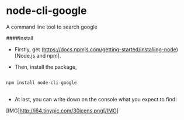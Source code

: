 # node-cli-google
A command line tool to search google

####Install

* Firstly, get (https://docs.npmjs.com/getting-started/installing-node)[Node.js and npm].

* Then, install the package,
<pre lang="javascript">
<code>
npm install node-cli-google
</code>
</pre>

* At last, you can write down on the console what you expect to find:

[IMG]http://i64.tinypic.com/30icens.png[/IMG]

